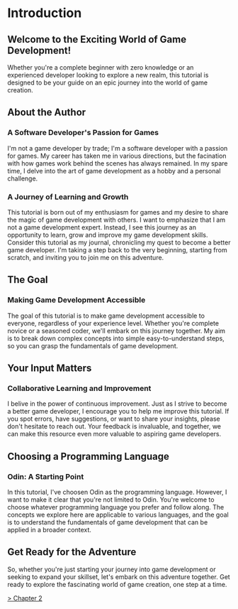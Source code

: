# Introduction

## Welcome to the Exciting World of Game Development!

Whether you're a complete beginner with zero knowledge or an experienced developer looking to explore a new realm, this tutorial is designed to be your guide on an epic journey into the world of game creation.

## About the Author

### A Software Developer's Passion for Games

I'm not a game developer by trade; I'm a software developer with a passion for games. My career has taken me in various directions, but the facination with how games work behind the scenes has always remained. In my spare time, I delve into the art of game development as a hobby and a personal challenge.

### A Journey of Learning and Growth
This tutorial is born out of my enthusiasm for games and my desire to share the magic of game development with others. I want to emphasize that I am not a game development expert. Instead, I see this journey as an opportunity to learn, grow and improve my game development skills. Consider this tutorial as my journal, chronicling my quest to become a better game developer. I'm taking a step back to the very beginning, starting from scratch, and inviting you to join me on this adventure.

## The Goal

### Making Game Development Accessible

The goal of this tutorial is to make game development accessible to everyone, regardless of your experience level. Whether you're complete novice or a seasoned coder, we'll embark on this journey together. My aim is to break down complex concepts into simple easy-to-understand steps, so you can grasp the fundamentals of game development.

## Your Input Matters

### Collaborative Learning and Improvement

I belive in the power of continuous improvement. Just as I strive to become a better game developer, I encourage you to help me improve this tutorial. If you spot errors, have suggestions, or want to share your insights, please don't hesitate to reach out. Your feedback is invaluable, and together, we can make this resource even more valuable to aspiring game developers.

## Choosing a Programming Language

### Odin: A Starting Point

In this tutorial, I've choosen Odin as the programming language. However, I want to make it clear that you're not limited to Odin. You're welcome to choose whatever programming language you prefer and follow along. The concepts we explore here are applicable to various languages, and the goal is to understand the fundamentals of game development that can be applied in a broader context.

## Get Ready for the Adventure

So, whether you're just starting your journey into game development or seeking to expand your skillset, let's embark on this adventure together. Get ready to explore the fascinating world of game creation, one step at a time.


[> Chapter 2](../Chapter-2/doc.md)